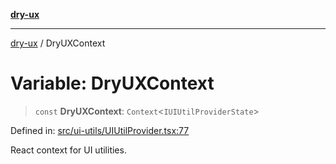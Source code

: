 [**dry-ux**](../README.md)

***

[dry-ux](../globals.md) / DryUXContext

# Variable: DryUXContext

> `const` **DryUXContext**: `Context`\<`IUIUtilProviderState`\>

Defined in: [src/ui-utils/UIUtilProvider.tsx:77](https://github.com/navedr/dry-ux/blob/b8fe047776f9e9943b5ac8e30a3dd152faaba227/src/ui-utils/UIUtilProvider.tsx#L77)

React context for UI utilities.
